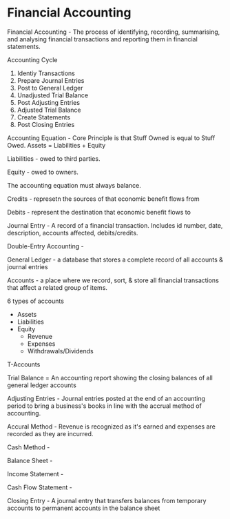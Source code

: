 # Financial Accounting

Financial Accounting - The process of identifying, recording, summarising, and analysing financial transactions and reporting them in financial statements.


Accounting Cycle

 1. Identiy Transactions
 2. Prepare Journal Entries
 3. Post to General Ledger
 4. Unadjusted Trial Balance
 5. Post Adjusting Entries
 6. Adjusted Trial Balance
 7. Create Statements
 8. Post Closing Entries





Accounting Equation - 
Core Principle is that Stuff Owned is equal to Stuff Owed. Assets = Liabilities + Equity




Liabilities - owed to third parties.

Equity - owed to owners.

The accounting equation must always balance.

Credits - represetn the sources of that economic benefit flows from

Debits - represent the destination that economic benefit flows to

Journal Entry - A record of a financial transaction. Includes id number, date, description, accounts affected, debits/credits.

Double-Entry Accounting - 

General Ledger - a database that stores a complete record of all accounts & journal entries

Accounts - a place where we record, sort, & store all financial transactions that affect a related group of items.

6 types of accounts
 - Assets
 - Liabilities
 - Equity
    - Revenue
    - Expenses
    - Withdrawals/Dividends

T-Accounts

Trial Balance = An accounting report showing the closing balances of all general ledger accounts

Adjusting Entries - Journal entries posted at the end of an accounting period to bring a business's books in line with the accrual method of accounting.

Accural Method - Revenue is recognized as it's earned and expenses are recorded as they are incurred.

Cash Method -


Balance Sheet - 

Income Statement - 

Cash Flow Statement - 

Closing Entry - A journal entry that transfers balances from temporary accounts to permanent accounts in the balance sheet

